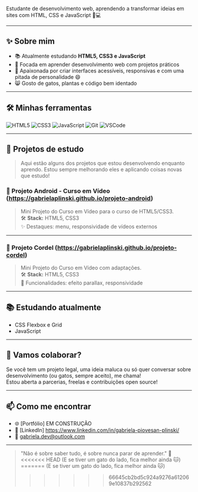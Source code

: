 Estudante de desenvolvimento web, aprendendo a transformar ideias em sites com HTML, CSS e JavaScript 🌱💻

---

## ✨ Sobre mim

- 📚 Atualmente estudando **HTML5, CSS3 e JavaScript**
- 🎯 Focada em aprender desenvolvimento web com projetos práticos
- 🎨 Apaixonada por criar interfaces acessíveis, responsivas e com uma pitada de personalidade 😄
- 😸 Gosto de gatos, plantas e código bem identado

---

## 🛠️ Minhas ferramentas

![HTML5](https://img.shields.io/badge/-HTML5-E34F26?style=flat&logo=html5&logoColor=white)
![CSS3](https://img.shields.io/badge/-CSS3-1572B6?style=flat&logo=css3&logoColor=white)
![JavaScript](https://img.shields.io/badge/-JavaScript-F7DF1E?style=flat&logo=javascript&logoColor=black)
![Git](https://img.shields.io/badge/-Git-F05032?style=flat&logo=git&logoColor=white)
![VSCode](https://img.shields.io/badge/-VSCode-007ACC?style=flat&logo=visual-studio-code&logoColor=white)

---

## 🚧 Projetos de estudo

> Aqui estão alguns dos projetos que estou desenvolvendo enquanto aprendo. Estou sempre melhorando eles e aplicando coisas novas que estudo!

### 🔗 Projeto Android - Curso em Vídeo (https://gabrielaplinski.github.io/projeto-android)
> Mini Projeto do Curso em Vídeo para o curso de HTML5/CSS3.  
> 🛠️ **Stack:** HTML5, CSS3  
> ✨ Destaques: menu, responsividade de vídeos externos  

---

### 🔗 Projeto Cordel (https://gabrielaplinski.github.io/projeto-cordel)
> Mini Projeto do Curso em Vídeo com adaptações.  
> 🛠️ **Stack:** HTML5, CSS3   
> 🧩 Funcionalidades: efeito parallax, responsividade  

---

## 📚 Estudando atualmente

- CSS Flexbox e Grid
- JavaScript

---


## 🤝 Vamos colaborar?

Se você tem um projeto legal, uma ideia maluca ou só quer conversar sobre desenvolvimento (ou gatos, sempre aceito), me chama!  
Estou aberta a parcerias, freelas e contribuições open source!

---

## 📫 Como me encontrar

- 🌐 [Portfólio] EM CONSTRUÇÃO
- 💼 [LinkedIn] https://www.linkedin.com/in/gabriela-piovesan-plinski/
- 📧 gabriela.dev@outlook.com

---

> "Não é sobre saber tudo, é sobre nunca parar de aprender." 🚀  
<<<<<<< HEAD
> (E se tiver um gato do lado, fica melhor ainda 🐱)
=======
> (E se tiver um gato do lado, fica melhor ainda 🐱)
>>>>>>> 66645cb2bd5c924a9276a612069e10837b292562
